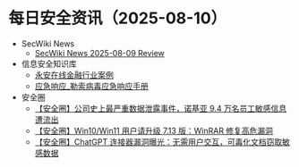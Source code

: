 # 每日安全资讯（2025-08-10）

- SecWiki News
  - [SecWiki News 2025-08-09 Review](http://www.sec-wiki.com/?2025-08-09)
- 信息安全知识库
  - [永安在线金融行业案例](https://vipread.com/library/topic/4000)
  - [应急响应_勒索病毒应急响应手册](https://vipread.com/library/topic/4002)
- 安全圈
  - [【安全圈】公司史上最严重数据泄露事件，诺基亚 9.4 万名员工敏感信息遭流出](https://mp.weixin.qq.com/s?__biz=MzIzMzE4NDU1OQ==&mid=2652071062&idx=1&sn=bab59e1aa5b2df9043f1043b8537142e)
  - [【安全圈】Win10/Win11 用户请升级 7.13 版：WinRAR 修复高危漏洞](https://mp.weixin.qq.com/s?__biz=MzIzMzE4NDU1OQ==&mid=2652071062&idx=2&sn=35e99b81766690d322e81f5f8c5c67c8)
  - [【安全圈】ChatGPT 连接器漏洞曝光：无需用户交互，可毒化文档窃取敏感数据](https://mp.weixin.qq.com/s?__biz=MzIzMzE4NDU1OQ==&mid=2652071062&idx=3&sn=1bc950d1ab2170512b2889b5d00f61ed)

